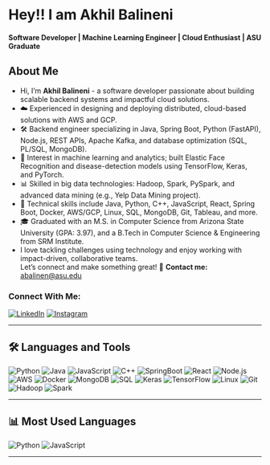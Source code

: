 # Hey!! I am Akhil Balineni
#### Software Developer | Machine Learning Engineer | Cloud Enthusiast | ASU Graduate
## About Me

- Hi, I’m **Akhil Balineni** - a software developer passionate about building scalable backend systems and impactful cloud solutions.
- ☁️ Experienced in designing and deploying distributed, cloud-based solutions with AWS and GCP.
- 🛠️ Backend engineer specializing in Java, Spring Boot, Python (FastAPI), Node.js, REST APIs, Apache Kafka, and database optimization (SQL, PL/SQL, MongoDB).
- 🤖 Interest in machine learning and analytics; built Elastic Face Recognition and disease-detection models using TensorFlow, Keras, and PyTorch.
- 📊 Skilled in big data technologies: Hadoop, Spark, PySpark, and advanced data mining (e.g., Yelp Data Mining project).
- 💬 Technical skills include Java, Python, C++, JavaScript, React, Spring Boot, Docker, AWS/GCP, Linux, SQL, MongoDB, Git, Tableau, and more.
- 🎓 Graduated with an M.S. in Computer Science from Arizona State University (GPA: 3.97), and a B.Tech in Computer Science & Engineering from SRM Institute.
- I love tackling challenges using technology and enjoy working with impact-driven, collaborative teams.  
  Let’s connect and make something great!
🔹 **Contact me:** [abalinen@asu.edu](mailto:abalinen@asu.edu)

### Connect With Me:
[![LinkedIn](https://img.shields.io/badge/-LinkedIn-blue?logo=linkedin&logoColor=white)](https://linkedin.com/in/akhil-balineni-a69a09206)
[![Instagram](https://img.shields.io/badge/-Instagram-red?logo=instagram&logoColor=white)](#)

---

## 🛠️ Languages and Tools

![Python](https://img.shields.io/badge/-Python-black?logo=python)
![Java](https://img.shields.io/badge/-Java-black?logo=java)
![JavaScript](https://img.shields.io/badge/-JavaScript-black?logo=javascript)
![C++](https://img.shields.io/badge/-C%2B%2B-black?logo=c%2B%2B)
![SpringBoot](https://img.shields.io/badge/-Springboot-black?logo=spring)
![React](https://img.shields.io/badge/-React-black?logo=react)
![Node.js](https://img.shields.io/badge/-Node.js-black?logo=node.js)
![AWS](https://img.shields.io/badge/-AWS-black?logo=amazon-aws)
![Docker](https://img.shields.io/badge/-Docker-black?logo=docker)
![MongoDB](https://img.shields.io/badge/-MongoDB-black?logo=mongodb)
![SQL](https://img.shields.io/badge/-SQL-black?logo=mysql)
![Keras](https://img.shields.io/badge/-Keras-black?logo=keras)
![TensorFlow](https://img.shields.io/badge/-Tensorflow-black?logo=tensorflow)
![Linux](https://img.shields.io/badge/-Linux-black?logo=linux)
![Git](https://img.shields.io/badge/-Git-black?logo=git)
![Hadoop](https://img.shields.io/badge/-Hadoop-black?logo=apachehadoop)
![Spark](https://img.shields.io/badge/-Spark-black?logo=apachespark)


---
## 📊 Most Used Languages

![Python](https://img.shields.io/badge/-Python-black?logo=python)
![JavaScript](https://img.shields.io/badge/-JavaScript-black?logo=javascript)

---


